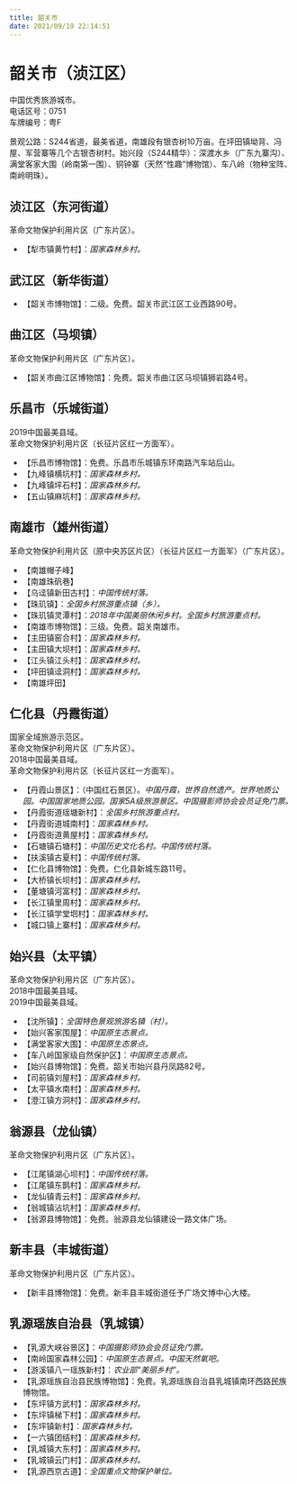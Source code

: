 ```yaml
---
title: 韶关市  
date: 2021/09/19 22:14:51  
---
```

  
# 韶关市（浈江区）  
中国优秀旅游城市。  
电话区号：0751  
车牌编号：粤F  

景观公路：S244省道，最美省道，南雄段有银杏树10万亩。在坪田镇坳背、冯屋、军营寨等几个古银杏树村。始兴段（S244精华）：深渡水乡（广东九寨沟）、满堂客家大围（岭南第一围）、铜钟寨（天然“性趣”博物馆）、车八岭（物种宝阵、南岭明珠）。  

## 浈江区（东河街道）  
革命文物保护利用片区（广东片区）。  
* 【犁市镇黄竹村】：*国家森林乡村。*  

## 武江区（新华街道）  
* 【韶关市博物馆】：二级。免费。韶关市武江区工业西路90号。  

## 曲江区（马坝镇）  
革命文物保护利用片区（广东片区）。  
* 【韶关市曲江区博物馆】：免费。韶关市曲江区马坝镇狮岩路4号。  

## 乐昌市（乐城街道）  
2019中国最美县域。  
革命文物保护利用片区（长征片区红一方面军）。  
* 【乐昌市博物馆】：免费。乐昌市乐城镇东环南路汽车站后山。  
* 【九峰镇横坑村】：*国家森林乡村。*  
* 【九峰镇坪石村】：*国家森林乡村。*  
* 【五山镇麻坑村】：*国家森林乡村。*  

## 南雄市（雄州街道）  
革命文物保护利用片区（原中央苏区片区）（长征片区红一方面军）（广东片区）。  
* 【南雄帽子峰】  
* 【南雄珠矾巷】   
* 【乌迳镇新田古村】：*中国传统村落。*  
* 【珠玑镇】：*全国乡村旅游重点镇（乡）。*  
* 【珠玑镇灵潭村】：*2018年中国美丽休闲乡村。全国乡村旅游重点村。*  
* 【南雄市博物馆】：三级。免费。韶关南雄市。  
* 【主田镇窑合村】：*国家森林乡村。*  
* 【主田镇大坝村】：*国家森林乡村。*  
* 【江头镇江头村】：*国家森林乡村。*  
* 【坪田镇迳洞村】：*国家森林乡村。*  
* 【南雄坪田】  

## 仁化县（丹霞街道）  
国家全域旅游示范区。  
革命文物保护利用片区（广东片区）。  
2018中国最美县域。  
革命文物保护利用片区（长征片区红一方面军）。  
* 【丹霞山景区】：（中国红石景区）。*中国丹霞，世界自然遗产。世界地质公园。中国国家地质公园。国家5A级旅游景区。中国摄影师协会会员证免门票。*  
* 【丹霞街道瑶塘新村】：*全国乡村旅游重点村。*  
* 【丹霞街道城南村】：*国家森林乡村。*  
* 【丹霞街道黄屋村】：*国家森林乡村。*  
* 【石塘镇石塘村】：*中国历史文化名村。中国传统村落。*  
* 【扶溪镇古夏村】：*中国传统村落。*  
* 【仁化县博物馆】：免费。仁化县新城东路11号。  
* 【大桥镇长坝村】：*国家森林乡村。*  
* 【董塘镇河富村】：*国家森林乡村。*  
* 【长江镇里周村】：*国家森林乡村。*  
* 【长江镇学堂垇村】：*国家森林乡村。*  
* 【城口镇上寨村】：*国家森林乡村。*  

## 始兴县（太平镇）  
革命文物保护利用片区（广东片区）。  
2018中国最美县域。  
2019中国最美县域。  
* 【沈所镇】：*全国特色景观旅游名镇（村）。*  
* 【始兴客家围屋】：*中国原生态景点。*  
* 【满堂客家大围】：*中国原生态景点。*  
* 【车八岭国家级自然保护区】：*中国原生态景点。*  
* 【始兴县博物馆】：免费。韶关市始兴县丹凤路82号。  
* 【司前镇刘屋村】：*国家森林乡村。*  
* 【太平镇水南村】：*国家森林乡村。*  
* 【澄江镇方洞村】：*国家森林乡村。*  

## 翁源县（龙仙镇）  
革命文物保护利用片区（广东片区）。  
* 【江尾镇湖心坝村】：*中国传统村落。*  
* 【江尾镇东鹊村】：*国家森林乡村。*  
* 【龙仙镇青云村】：*国家森林乡村。*  
* 【翁城镇沾坑村】：*国家森林乡村。*  
* 【翁源县博物馆】：免费。翁源县龙仙镇建设一路文体广场。  

## 新丰县（丰城街道）  
革命文物保护利用片区（广东片区）。  
* 【新丰县博物馆】：免费。新丰县丰城街道任予广场文博中心大楼。  

## 乳源瑶族自治县（乳城镇）  
* 【乳源大峡谷景区】：*中国摄影师协会会员证免门票。*  
* 【南岭国家森林公园】：*中国原生态景点。中国天然氧吧。*  
* 【游溪镇八一瑶族新村】：*农业部“美丽乡村”。*  
* 【乳源瑶族自治县民族博物馆】：免费。乳源瑶族自治县乳城镇南环西路民族博物馆。  
* 【东坪镇方武村】：*国家森林乡村。*  
* 【东坪镇梯下村】：*国家森林乡村。*  
* 【东坪镇新村】：*国家森林乡村。*  
* 【一六镇团结村】：*国家森林乡村。*  
* 【乳城镇大东村】：*国家森林乡村。*  
* 【乳城镇云门村】：*国家森林乡村。*  
* 【乳源西京古道】：*全国重点文物保护单位。*  